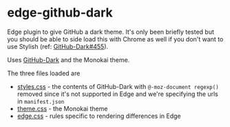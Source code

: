 # edge-github-dark
Edge plugin to give GitHub a dark theme. It's only been briefly tested but you should be able to side load this with Chrome as well if you don't want to use Stylish (ref: [GitHub-Dark#455](https://github.com/StylishThemes/GitHub-Dark/issues/455)).

Uses [GitHub-Dark](https://github.com/StylishThemes/GitHub-Dark) and the Monokai theme.

The three files loaded are
- [styles.css](styles.css) - the contents of GitHub-Dark with `@-moz-document regexp()` removed since it's not supported in Edge and we're specifying the urls in `manifest.json`
- [theme.css](theme.css) - the Monokai theme
- [edge.css](edge.css) - rules specific to rendering differences in Edge
